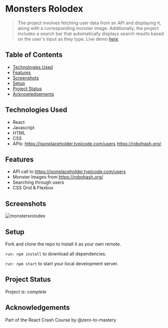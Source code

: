 # Monsters Rolodex
> The project involves fetching user data from an API and displaying it, along with a corresponding monster image. Additionally, the project includes a search bar that automatically displays search results based on the user's input as they type.
> Live demo [_here_](https://saidam90.github.io/monsters-rolodex/).

## Table of Contents
* [Technologies Used](#technologies-used)
* [Features](#features)
* [Screenshots](#screenshots)
* [Setup](#setup)
* [Project Status](#project-status)
* [Acknowledgements](#acknowledgements)


## Technologies Used
- React
- Javascript
- HTML
- CSS
- APIs:
https://jsonplaceholder.typicode.com/users
https://robohash.org/

## Features
- API call to https://jsonplaceholder.typicode.com/users
- Monster Images from https://robohash.org/
- Searching through users
- CSS Grid & Flexbox


## Screenshots
![monstersrolodex](https://user-images.githubusercontent.com/74564476/236672834-7710a55f-a8f8-40f2-bd4f-4540e39d7385.gif)


## Setup
Fork and clone the repo to install it as your own remote.

`run: npm install` to download all dependencies.

`run: npm start` to start your local development server.


## Project Status
Project is: _complete_


## Acknowledgements
Part of the React Crash Course by @zero-to-mastery
